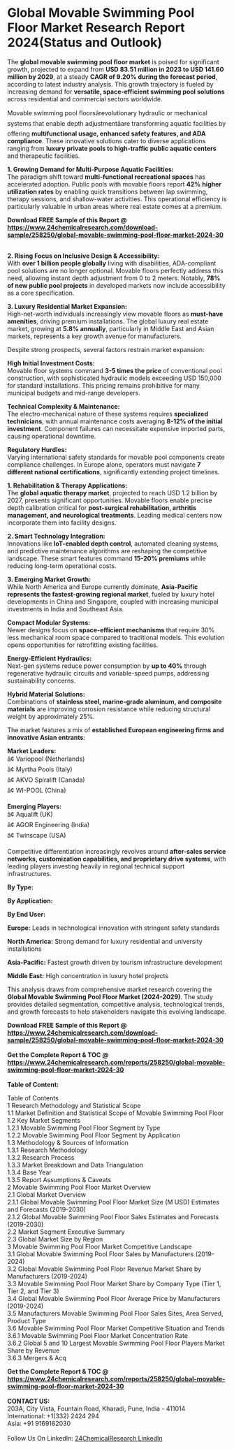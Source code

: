 <h1>Global Movable Swimming Pool Floor Market Research Report 2024(Status and Outlook)</h1><p>The <strong>global movable swimming pool floor market</strong> is poised for significant growth, projected to expand from <strong>USD 83.51 million in 2023 to USD 141.60 million by 2029</strong>, at a steady <strong>CAGR of 9.20% during the forecast period</strong>, according to latest industry analysis. This growth trajectory is fueled by increasing demand for <strong>versatile, space-efficient swimming pool solutions</strong> across residential and commercial sectors worldwide.</p><p>Movable swimming pool floorsârevolutionary hydraulic or mechanical systems that enable depth adjustmentâare transforming aquatic facilities by offering <strong>multifunctional usage, enhanced safety features, and ADA compliance</strong>. These innovative solutions cater to diverse applications ranging from <strong>luxury private pools to high-traffic public aquatic centers</strong> and therapeutic facilities.</p><p><strong>1. Growing Demand for Multi-Purpose Aquatic Facilities:</strong><br>
The paradigm shift toward <strong>multi-functional recreational spaces</strong> has accelerated adoption. Public pools with movable floors report <strong>42% higher utilization rates</strong> by enabling quick transitions between lap swimming, therapy sessions, and shallow-water activities. This operational efficiency is particularly valuable in urban areas where real estate comes at a premium.</p><div><b>Download FREE Sample of this Report @ 
            <a href="https://www.24chemicalresearch.com/download-sample/258250/global-movable-swimming-pool-floor-market-2024-30">
            https://www.24chemicalresearch.com/download-sample/258250/global-movable-swimming-pool-floor-market-2024-30</a></b></div><br><p><strong>2. Rising Focus on Inclusive Design &amp; Accessibility:</strong><br>
With <strong>over 1 billion people globally</strong> living with disabilities, ADA-compliant pool solutions are no longer optional. Movable floors perfectly address this need, allowing instant depth adjustment from 0 to 2 meters. Notably, <strong>78% of new public pool projects</strong> in developed markets now include accessibility as a core specification.</p><p><strong>3. Luxury Residential Market Expansion:</strong><br>
High-net-worth individuals increasingly view movable floors as <strong>must-have amenities</strong>, driving premium installations. The global luxury real estate market, growing at <strong>5.8% annually</strong>, particularly in Middle East and Asian markets, represents a key growth avenue for manufacturers.</p><p>Despite strong prospects, several factors restrain market expansion:</p><p><strong>High Initial Investment Costs:</strong><br>
Movable floor systems command <strong>3-5 times the price</strong> of conventional pool construction, with sophisticated hydraulic models exceeding USD 150,000 for standard installations. This pricing remains prohibitive for many municipal budgets and mid-range developers.</p><p><strong>Technical Complexity &amp; Maintenance:</strong><br>
The electro-mechanical nature of these systems requires <strong>specialized technicians</strong>, with annual maintenance costs averaging <strong>8-12% of the initial investment</strong>. Component failures can necessitate expensive imported parts, causing operational downtime.</p><p><strong>Regulatory Hurdles:</strong><br>
Varying international safety standards for movable pool components create compliance challenges. In Europe alone, operators must navigate <strong>7 different national certifications</strong>, significantly extending project timelines.</p><p><strong>1. Rehabilitation &amp; Therapy Applications:</strong><br>
The <strong>global aquatic therapy market</strong>, projected to reach USD 1.2 billion by 2027, presents significant opportunities. Movable floors enable precise depth calibration critical for <strong>post-surgical rehabilitation, arthritis management, and neurological treatments</strong>. Leading medical centers now incorporate them into facility designs.</p><p><strong>2. Smart Technology Integration:</strong><br>
Innovations like <strong>IoT-enabled depth control</strong>, automated cleaning systems, and predictive maintenance algorithms are reshaping the competitive landscape. These smart features command <strong>15-20% premiums</strong> while reducing long-term operational costs.</p><p><strong>3. Emerging Market Growth:</strong><br>
While North America and Europe currently dominate, <strong>Asia-Pacific represents the fastest-growing regional market</strong>, fueled by luxury hotel developments in China and Singapore, coupled with increasing municipal investments in India and Southeast Asia.</p><p><strong>Compact Modular Systems:</strong><br>
Newer designs focus on <strong>space-efficient mechanisms</strong> that require 30% less mechanical room space compared to traditional models. This evolution opens opportunities for retrofitting existing facilities.</p><p><strong>Energy-Efficient Hydraulics:</strong><br>
Next-gen systems reduce power consumption by <strong>up to 40%</strong> through regenerative hydraulic circuits and variable-speed pumps, addressing sustainability concerns.</p><p><strong>Hybrid Material Solutions:</strong><br>
Combinations of <strong>stainless steel, marine-grade aluminum, and composite materials</strong> are improving corrosion resistance while reducing structural weight by approximately 25%.</p><p>The market features a mix of <strong>established European engineering firms and innovative Asian entrants</strong>:</p><p><strong>Market Leaders:</strong><br>
â¢ Variopool (Netherlands)<br>
â¢ Myrtha Pools (Italy)<br>
â¢ AKVO Spiralift (Canada)<br>
â¢ WI-POOL (China)</p><p><strong>Emerging Players:</strong><br>
â¢ Aqualift (UK)<br>
â¢ AGOR Engineering (India)<br>
â¢ Twinscape (USA)</p><p>Competitive differentiation increasingly revolves around <strong>after-sales service networks, customization capabilities, and proprietary drive systems</strong>, with leading players investing heavily in regional technical support infrastructures.</p><p><strong>By Type:</strong></p><p><strong>By Application:</strong></p><p><strong>By End User:</strong></p><p><strong>Europe:</strong> Leads in technological innovation with stringent safety standards</p><p><strong>North America:</strong> Strong demand for luxury residential and university installations</p><p><strong>Asia-Pacific:</strong> Fastest growth driven by tourism infrastructure development</p><p><strong>Middle East:</strong> High concentration in luxury hotel projects</p><p>This analysis draws from comprehensive market research covering the <strong>Global Movable Swimming Pool Floor Market (2024-2029)</strong>. The study provides detailed segmentation, competitive analysis, technological trends, and growth forecasts to help stakeholders navigate this evolving landscape.</p><div><b>Download FREE Sample of this Report @ 
            <a href="https://www.24chemicalresearch.com/download-sample/258250/global-movable-swimming-pool-floor-market-2024-30">
            https://www.24chemicalresearch.com/download-sample/258250/global-movable-swimming-pool-floor-market-2024-30</a></b></div><br><div><b>Get the Complete Report & TOC @ 
            <a href="https://www.24chemicalresearch.com/reports/258250/global-movable-swimming-pool-floor-market-2024-30">
            https://www.24chemicalresearch.com/reports/258250/global-movable-swimming-pool-floor-market-2024-30</a></b></div><br>
            <b>Table of Content:</b><p>Table of Contents<br />
1 Research Methodology and Statistical Scope<br />
1.1 Market Definition and Statistical Scope of Movable Swimming Pool Floor<br />
1.2 Key Market Segments<br />
1.2.1 Movable Swimming Pool Floor Segment by Type<br />
1.2.2 Movable Swimming Pool Floor Segment by Application<br />
1.3 Methodology & Sources of Information<br />
1.3.1 Research Methodology<br />
1.3.2 Research Process<br />
1.3.3 Market Breakdown and Data Triangulation<br />
1.3.4 Base Year<br />
1.3.5 Report Assumptions & Caveats<br />
2 Movable Swimming Pool Floor Market Overview<br />
2.1 Global Market Overview<br />
2.1.1 Global Movable Swimming Pool Floor Market Size (M USD) Estimates and Forecasts (2019-2030)<br />
2.1.2 Global Movable Swimming Pool Floor Sales Estimates and Forecasts (2019-2030)<br />
2.2 Market Segment Executive Summary<br />
2.3 Global Market Size by Region<br />
3 Movable Swimming Pool Floor Market Competitive Landscape<br />
3.1 Global Movable Swimming Pool Floor Sales by Manufacturers (2019-2024)<br />
3.2 Global Movable Swimming Pool Floor Revenue Market Share by Manufacturers (2019-2024)<br />
3.3 Movable Swimming Pool Floor Market Share by Company Type (Tier 1, Tier 2, and Tier 3)<br />
3.4 Global Movable Swimming Pool Floor Average Price by Manufacturers (2019-2024)<br />
3.5 Manufacturers Movable Swimming Pool Floor Sales Sites, Area Served, Product Type<br />
3.6 Movable Swimming Pool Floor Market Competitive Situation and Trends<br />
3.6.1 Movable Swimming Pool Floor Market Concentration Rate<br />
3.6.2 Global 5 and 10 Largest Movable Swimming Pool Floor Players Market Share by Revenue<br />
3.6.3 Mergers & Acq</p><div><b>Get the Complete Report & TOC @ 
            <a href="https://www.24chemicalresearch.com/reports/258250/global-movable-swimming-pool-floor-market-2024-30">
            https://www.24chemicalresearch.com/reports/258250/global-movable-swimming-pool-floor-market-2024-30</a></b></div><br><b>CONTACT US:</b><br>
            203A, City Vista, Fountain Road, Kharadi, Pune, India - 411014<br>
            International: +1(332) 2424 294<br>
            Asia: +91 9169162030 <br><br>
            Follow Us On LinkedIn: <a href="https://www.linkedin.com/company/24chemicalresearch/">24ChemicalResearch LinkedIn</a>